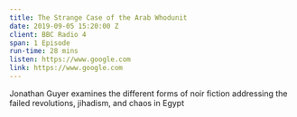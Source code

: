 ```yaml
---
title: The Strange Case of the Arab Whodunit
date: 2019-09-05 15:20:00 Z
client: BBC Radio 4
span: 1 Episode
run-time: 28 mins
listen: https://www.google.com
link: https://www.google.com
---
```


Jonathan Guyer examines the different forms of noir fiction addressing the failed revolutions, jihadism, and chaos in Egypt